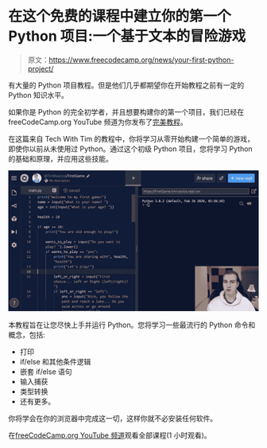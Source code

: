 # 在这个免费的课程中建立你的第一个 Python 项目:一个基于文本的冒险游戏

> 原文：<https://www.freecodecamp.org/news/your-first-python-project/>

有大量的 Python 项目教程。但是他们几乎都期望你在开始教程之前有一定的 Python 知识水平。

如果你是 Python 的完全初学者，并且想要构建你的第一个项目，我们已经在 freeCodeCamp.org YouTube 频道为你发布了[完美教程](https://www.youtube.com/watch?v=_ZqAVck-WeM)。

在这篇来自 Tech With Tim 的教程中，你将学习从零开始构建一个简单的游戏，即使你以前从未使用过 Python。通过这个初级 Python 项目，您将学习 Python 的基础和原理，并应用这些技能。

![image-107](img/ff6ae66de175557d61a55b06a8ee360d.png)

本教程旨在让您尽快上手并运行 Python。您将学习一些最流行的 Python 命令和概念，包括:

*   打印
*   if/else 和其他条件逻辑
*   嵌套 if/else 语句
*   输入捕获
*   类型转换
*   还有更多。

你将学会在你的浏览器中完成这一切，这样你就不必安装任何软件。

在[freeCodeCamp.org YouTube 频道](https://www.youtube.com/watch?v=_ZqAVck-WeM)观看全部课程(1 小时观看)。